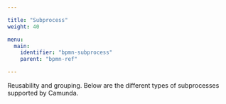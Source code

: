 ```yaml
---

title: "Subprocess"
weight: 40

menu:
  main:
    identifier: "bpmn-subprocess"
    parent: "bpmn-ref"

---
```


Reusability and grouping. Below are the different types of subprocesses supported by Camunda.
